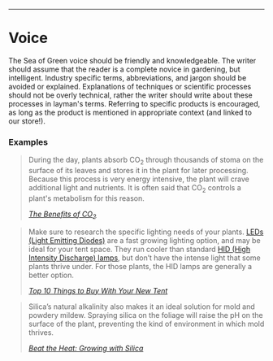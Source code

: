 ***

# Voice

The Sea of Green voice should be friendly and knowledgeable. The writer should assume that the reader is a complete novice in gardening, but intelligent. Industry specific terms, abbreviations, and jargon should be avoided or explained. Explanations of techniques or scientific processes should not be overly technical, rather the writer should write about these processes in layman's terms. Referring to specific products is encouraged, as long as the product is mentioned in appropriate context (and linked to our store!).

### Examples

<blockquote>
  <p>During the day, plants absorb CO<sub>2</sub> through thousands of stoma on the surface of its leaves and stores it in the plant for later processing. Because this process is very energy intensive, the plant will crave additional light and nutrients. It is often said that CO<sub>2</sub> controls a plant's metabolism for this reason.</p>
  <cite><a href="http://handsonhydro.tumblr.com/post/123990383656/growing-with-co2">The Benefits of CO<sub>2</sub></a></cite>
</blockquote>

<blockquote>
  <p>Make sure to research the specific lighting needs of your plants. <a href="http://www.sea-of-green.com/lighting/fluorescent-and-led/">LEDs (Light Emitting Diodes)</a> are a fast growing lighting option, and may be ideal for your tent space. They run cooler than standard <a href="http://www.sea-of-green.com/lighting/grow-lamps-and-bulbs/">HID (High Intensity Discharge) lamps</a>, but don’t have the intense light that some plants thrive under. For those plants, the HID lamps are generally a better option.</p>
  <cite><a href="http://handsonhydro.tumblr.com/post/133341112903/top-10-things-to-buy-with-your-new-tent">Top 10 Things to Buy With Your New Tent</a></cite>
</blockquote>

<blockquote>
  <p>Silica’s natural alkalinity also makes it an ideal solution for mold and powdery mildew. Spraying silica on the foliage will raise the pH on the surface of the plant, preventing the kind of environment in which mold thrives.</p>
  <cite><a href="http://handsonhydro.tumblr.com/post/123990526466/growing-with-silica-beat-the-heat-this-summer">Beat the Heat: Growing with Silica</a></cite>
</blockquote>
